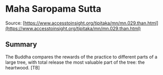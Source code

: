 # Maha Saropama Sutta



Source: [https://www.accesstoinsight.org/tipitaka/mn/mn.029.than.html](https://www.accesstoinsight.org/tipitaka/mn/mn.029.than.html)



## Summary

The Buddha compares the rewards of the practice to different parts of a large tree, with total release the most valuable part of the tree: the heartwood. [TB]
